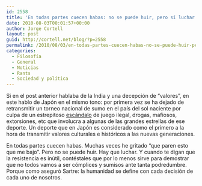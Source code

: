 ```yaml
---
id: 2558
title: 'En todas partes cuecen habas: no se puede huir, pero sí luchar'
date: 2010-08-03T00:01:57+00:00
author: Jorge Cortell
layout: post
guid: http://cortell.net/blog/?p=2558
permalink: /2010/08/03/en-todas-partes-cuecen-habas-no-se-puede-huir-pero-si-luchar/
categories:
  - Filosofí­a
  - General
  - Noticias
  - Rants
  - Sociedad y polí­tica
---
```

Si en el post anterior hablaba de la India y una decepción de &#8220;valores&#8221;, en este hablo de Japón en el mismo tono: por primera vez se ha dejado de retransmitir un torneo nacional de sumo en el país del sol naciente por culpa de un estrepitoso <a title="http://www.radical.es/informacion.php?iinfo=15623" href="http://www.radical.es/informacion.php?iinfo=15623" target="_blank">escándalo</a> de juego ilegal, drogas, mafiosos, extorsiones, etc que involucra a algunas de las grandes estrellas de ese deporte. Un deporte que en Japón es considerado como el primero a la hora de transmitir valores culturales e históricos a las nuevas generaciones.

En todas partes cuecen habas. Muchas veces he gritado &#8220;que paren esto que me bajo&#8221;. Pero no se puede huir. Hay que luchar. Y cuando te digan que la resistencia es inútil, contéstales que por lo menos sirve para demostrar que no todos vamos a ser cómplices y sumisos ante tanta podredumbre. Porque como aseguró Sartre: la humanidad se define con cada decisión de cada uno de nosotros.